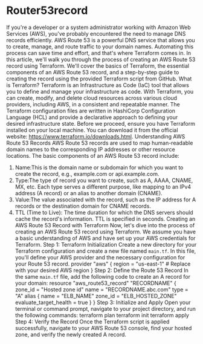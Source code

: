 # Router53record
If you're a developer or a system administrator working with Amazon Web Services (AWS), you've probably encountered the need to manage DNS records efficiently. AWS Route 53 is a powerful DNS service that allows you to create, manage, and route traffic to your domain names. Automating this process can save time and effort, and that's where Terraform comes in.
In this article, we'll walk you through the process of creating an AWS Route 53 record using Terraform. We'll cover the basics of Terraform, the essential components of an AWS Route 53 record, and a step-by-step guide to creating the record using the provided Terraform script from GitHub.
What is Terraform?
Terraform is an Infrastructure as Code (IaC) tool that allows you to define and manage your infrastructure as code. With Terraform, you can create, modify, and delete cloud resources across various cloud providers, including AWS, in a consistent and repeatable manner. The Terraform configuration files are written in HashiCorp Configuration Language (HCL) and provide a declarative approach to defining your desired infrastructure state.
Before we proceed, ensure you have Terraform installed on your local machine. You can download it from the official website: https://www.terraform.io/downloads.html.
Understanding AWS Route 53 Records
AWS Route 53 records are used to map human-readable domain names to the corresponding IP addresses or other resource locations. The basic components of an AWS Route 53 record include:
1. Name:This is the domain name or subdomain for which you want to create the record, e.g., example.com or api.example.com.
2. Type:The type of record you want to create, such as A, AAAA, CNAME, MX, etc. Each type serves a different purpose, like mapping to an IPv4 address (A record) or an alias to another domain (CNAME).
3. Value:The value associated with the record, such as the IP address for A records or the destination domain for CNAME records.
4. TTL (Time to Live): The time duration for which the DNS servers should cache the record's information. TTL is specified in seconds.
Creating an AWS Route 53 Record with Terraform
Now, let's dive into the process of creating an AWS Route 53 record using Terraform. We assume you have a basic understanding of AWS and have set up your AWS credentials for Terraform.
Step 1: Terraform Initialization
Create a new directory for your Terraform configuration and create a new file named `main.tf`. In this file, you'll define your AWS provider and the necessary configuration for your Route 53 record.
provider "aws" {
 region = "us-east-1" # Replace with your desired AWS region
}
Step 2: Define the Route 53 Record
In the same `main.tf` file, add the following code to create an A record for your domain:
resource "aws_route53_record" "RECORDNAME" {
  zone_id = "Hosted zone id"
  name    = "RECORDNAME.abc.com"
  type    = "A"
  alias {
    name                   = "ELB_NAME"
    zone_id                = "ELB_HOSTED_ZONE"
    evaluate_target_health = true
  }
}
Step 3: Initialize and Apply
Open your terminal or command prompt, navigate to your project directory, and run the following commands:
terraform plan
terraform init
terraform apply
Step 4: Verify the Record
Once the Terraform script is applied successfully, navigate to your AWS Route 53 console, find your hosted zone, and verify the newly created A record.
